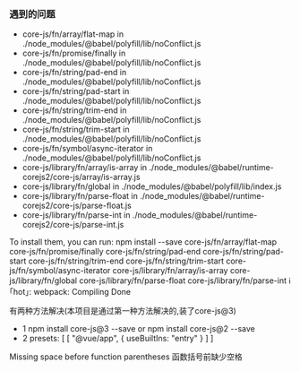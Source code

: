 ### 遇到的问题

* core-js/fn/array/flat-map in ./node_modules/@babel/polyfill/lib/noConflict.js
* core-js/fn/promise/finally in ./node_modules/@babel/polyfill/lib/noConflict.js
* core-js/fn/string/pad-end in ./node_modules/@babel/polyfill/lib/noConflict.js
* core-js/fn/string/pad-start in ./node_modules/@babel/polyfill/lib/noConflict.js
* core-js/fn/string/trim-end in ./node_modules/@babel/polyfill/lib/noConflict.js
* core-js/fn/string/trim-start in ./node_modules/@babel/polyfill/lib/noConflict.js
* core-js/fn/symbol/async-iterator in ./node_modules/@babel/polyfill/lib/noConflict.js
* core-js/library/fn/array/is-array in ./node_modules/@babel/runtime-corejs2/core-js/array/is-array.js
* core-js/library/fn/global in ./node_modules/@babel/polyfill/lib/index.js
* core-js/library/fn/parse-float in ./node_modules/@babel/runtime-corejs2/core-js/parse-float.js
* core-js/library/fn/parse-int in ./node_modules/@babel/runtime-corejs2/core-js/parse-int.js

To install them, you can run: npm install --save core-js/fn/array/flat-map core-js/fn/promise/finally core-js/fn/string/pad-end core-js/fn/string/pad-start core-js/fn/string/trim-end core-js/fn/string/trim-start core-js/fn/symbol/async-iterator core-js/library/fn/array/is-array core-js/library/fn/global core-js/library/fn/parse-float core-js/library/fn/parse-int
ℹ ｢hot｣: webpack: Compiling Done

有两种方法解决(本项目是通过第一种方法解决的,装了core-js@3)
  - 1   npm install core-js@3 --save   or  npm install core-js@2 --save
  - 2   presets: [ [ "@vue/app", { useBuiltIns: "entry" } ] ]


Missing space before function parentheses  函数括号前缺少空格


